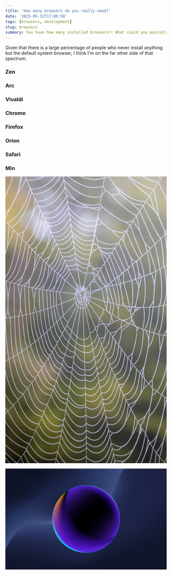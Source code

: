 ```yaml
---
title: 'How many browsers do you really need?'
date: '2025-05-12T17:00:50'
tags: [browsers, development]
slug: browsers
summary: You have how many installed browsers?! What could you possibly want with all of them?
---
```


Given that there is a large percentage of people who never install anything but the default system browser, I think I'm on the far other side of that spectrum.

### Zen

### Arc

### Vivaldi

### Chrome

### Firefox

### Orion

### Safari

### Min

![](assets/background.jpg "hidden")

![](assets/featured.jpg "hidden")
